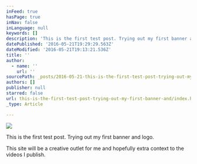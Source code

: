```yaml
---
inFeed: true
hasPage: true
inNav: false
inLanguage: null
keywords: []
description: 'This is the first test post. Trying out my first banner and logo. '
datePublished: '2016-05-21T19:29:29.563Z'
dateModified: '2016-05-21T19:13:21.536Z'
title: ''
author:
  - name: ''
    url: ''
sourcePath: _posts/2016-05-21-this-is-the-first-test-post-trying-out-my-first-banner-and.md
authors: []
publisher: null
starred: false
url: this-is-the-first-test-post-trying-out-my-first-banner-and/index.html
_type: Article

---
```

![](https://the-grid-user-content.s3-us-west-2.amazonaws.com/47031d2a-7d7b-41b4-99f4-6c67ed9249f2.jpg)

This is the first test post. Trying out my first banner and logo. 

This site will be a creative outlet for me and hopefully extra context to the videos I publish.
